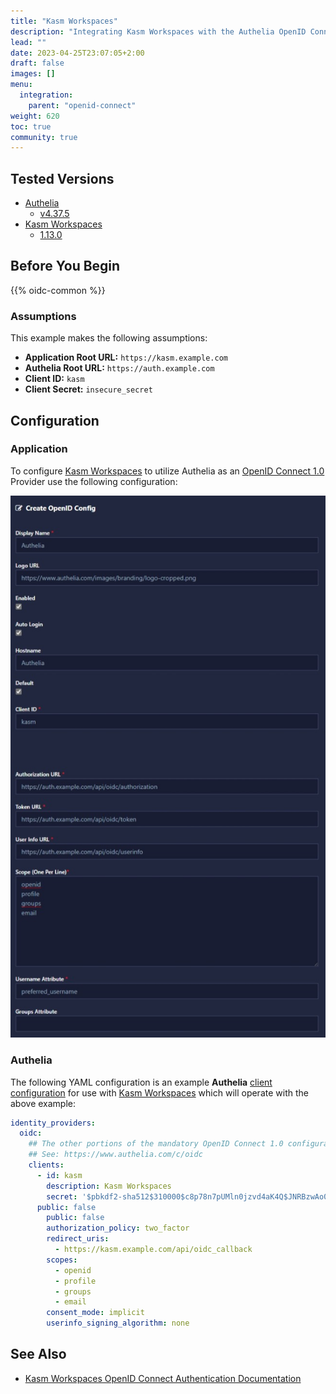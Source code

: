 ```yaml
---
title: "Kasm Workspaces"
description: "Integrating Kasm Workspaces with the Authelia OpenID Connect Provider."
lead: ""
date: 2023-04-25T23:07:05+2:00
draft: false
images: []
menu:
  integration:
    parent: "openid-connect"
weight: 620
toc: true
community: true
---
```


## Tested Versions

* [Authelia]
  * [v4.37.5](https://github.com/authelia/authelia/releases/tag/v4.37.5)
* [Kasm Workspaces]
  * [1.13.0](https://kasmweb.com/docs/latest/release_notes/1.13.0.html)

## Before You Begin

{{% oidc-common %}}

### Assumptions

This example makes the following assumptions:

* __Application Root URL:__ `https://kasm.example.com`
* __Authelia Root URL:__ `https://auth.example.com`
* __Client ID:__ `kasm`
* __Client Secret:__ `insecure_secret`

## Configuration

### Application

To configure [Kasm Workspaces] to utilize Authelia as an [OpenID Connect 1.0] Provider use the following configuration:

![Kasm](kasm.png)

### Authelia

The following YAML configuration is an example __Authelia__
[client configuration](../../../configuration/identity-providers/open-id-connect.md#clients) for use with
[Kasm Workspaces] which will operate with the above example:

```yaml
identity_providers:
  oidc:
    ## The other portions of the mandatory OpenID Connect 1.0 configuration go here.
    ## See: https://www.authelia.com/c/oidc
    clients:
      - id: kasm
        description: Kasm Workspaces
        secret: '$pbkdf2-sha512$310000$c8p78n7pUMln0jzvd4aK4Q$JNRBzwAo0ek5qKn50cFzzvE9RXV88h1wJn5KGiHrD0YKtZaR/nCb2CJPOsKaPK0hjf.9yHxzQGZziziccp6Yng'  # The digest of 'insecure_secret'.
      public: false
        public: false
        authorization_policy: two_factor
        redirect_uris:
          - https://kasm.example.com/api/oidc_callback
        scopes:
          - openid
          - profile
          - groups
          - email
        consent_mode: implicit
        userinfo_signing_algorithm: none
```

## See Also

* [Kasm Workspaces OpenID Connect Authentication Documentation](https://kasmweb.com/docs/latest/guide/oidc.html)

[Authelia]: https://www.authelia.com
[Kasm Workspaces]: https://kasmweb.com/
[OpenID Connect 1.0]: ../../openid-connect/introduction.md
